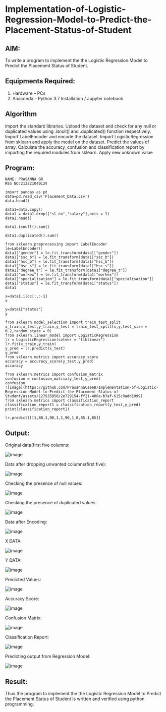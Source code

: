 # Implementation-of-Logistic-Regression-Model-to-Predict-the-Placement-Status-of-Student

## AIM:
To write a program to implement the the Logistic Regression Model to Predict the Placement Status of Student.

## Equipments Required:
1. Hardware – PCs
2. Anaconda – Python 3.7 Installation / Jupyter notebook

## Algorithm
import the standard libraries. Upload the dataset and check for any null or duplicated values using .isnull() and .duplicated() function respectively. Import LabelEncoder and encode the dataset. Import LogisticRegression from sklearn and apply the model on the dataset. Predict the values of array. Calculate the accuracy, confusion and classification report by importing the required modules from sklearn. Apply new unknown value

## Program:
```
NAME: PRASANNA GR
REG NO:212221040129
```
```
import pandas as pd
data=pd.read_csv('Placement_Data.csv')
data.head()

data1=data.copy()
data1 = data1.drop(["sl_no","salary"],axis = 1)
data1.head()

data1.isnull().sum()

data1.duplicated().sum()

from sklearn.preprocessing import LabelEncoder
le=LabelEncoder()
data1["gender"] = le.fit_transform(data1["gender"])
data1["ssc_b"] = le.fit_transform(data1["ssc_b"])
data1["hsc_b"] = le.fit_transform(data1["hsc_b"])
data1["hsc_s"] = le.fit_transform(data1["hsc_s"])
data1["degree_t"] = le.fit_transform(data1["degree_t"])
data1["workex"] = le.fit_transform(data1["workex"])
data1["specialisation"] = le.fit_transform(data1["specialisation"])
data1["status"] = le.fit_transform(data1["status"])
data1

x=data1.iloc[:,:-1]
x

y=data1["status"]
y

from sklearn.model_selection import train_test_split
x_train,x_test,y_train,y_test = train_test_split(x,y,test_size = 0.2,random_state = 0)
from sklearn.linear_model import LogisticRegression
lr = LogisticRegression(solver = "liblinear") 
lr.fit(x_train,y_train)
y_pred = lr.predict(x_test)
y_pred
from sklearn.metrics import accuracy_score
accuracy = accuracy_score(y_test,y_pred)
accuracy

from sklearn.metrics import confusion_matrix
confusion = confusion_matrix(y_test,y_pred)
confusion
![image](https://github.com/PrasannaCse68/Implementation-of-Logistic-Regression-Model-to-Predict-the-Placement-Status-of-Student/assets/127935950/2e729154-ff21-406e-b7af-615c0add1099)
from sklearn.metrics import classification_report
classification_report1 = classification_report(y_test,y_pred)
print(classification_report1)

lr.predict([[1,80,1,90,1,1,90,1,0,85,1,85]]
```

## Output:

Original data(first five columns:

![image](https://github.com/PrasannaCse68/Implementation-of-Logistic-Regression-Model-to-Predict-the-Placement-Status-of-Student/assets/127935950/ba4ce184-c51e-431a-9ea9-d0d7fb29ce75)





Data after dropping unwanted columns(first five):


![image](https://github.com/PrasannaCse68/Implementation-of-Logistic-Regression-Model-to-Predict-the-Placement-Status-of-Student/assets/127935950/78a0dcd3-b4d0-4d8a-9e7e-3ae1964b6630)




Checking the presence of null values:


![image](https://github.com/PrasannaCse68/Implementation-of-Logistic-Regression-Model-to-Predict-the-Placement-Status-of-Student/assets/127935950/92302f12-84d5-4c30-b38c-898c039c9d3e)




Checking the presence of duplicated values:


![image](https://github.com/PrasannaCse68/Implementation-of-Logistic-Regression-Model-to-Predict-the-Placement-Status-of-Student/assets/127935950/b2b904ba-df8d-4465-a0fa-508b1e4fe110)



Data after Encoding:


![image](https://github.com/PrasannaCse68/Implementation-of-Logistic-Regression-Model-to-Predict-the-Placement-Status-of-Student/assets/127935950/6962ef2b-f41a-4224-9d08-b11c795959d1)




X DATA:


![image](https://github.com/PrasannaCse68/Implementation-of-Logistic-Regression-Model-to-Predict-the-Placement-Status-of-Student/assets/127935950/02c8cc57-1f41-4304-80b0-30f71757704c)



Y DATA:


![image](https://github.com/PrasannaCse68/Implementation-of-Logistic-Regression-Model-to-Predict-the-Placement-Status-of-Student/assets/127935950/845e6ca6-383a-4531-bd71-7d1cf1f49e10)





Predicted Values:


![image](https://github.com/PrasannaCse68/Implementation-of-Logistic-Regression-Model-to-Predict-the-Placement-Status-of-Student/assets/127935950/fa9056d7-b036-4a80-a74f-7530f02d428d)



Accuracy Score:


![image](https://github.com/PrasannaCse68/Implementation-of-Logistic-Regression-Model-to-Predict-the-Placement-Status-of-Student/assets/127935950/3f9e3653-4984-41f4-b012-ea39539cd812)





Confusion Matrix:


![image](https://github.com/PrasannaCse68/Implementation-of-Logistic-Regression-Model-to-Predict-the-Placement-Status-of-Student/assets/127935950/0b63e562-9f23-4961-8b9d-ffefe1f0e150)



Classification Report:

![image](https://github.com/PrasannaCse68/Implementation-of-Logistic-Regression-Model-to-Predict-the-Placement-Status-of-Student/assets/127935950/65a46900-c2e3-4e03-9a9f-893c7254fd66)





Predicting output from Regression Model:


![image](https://github.com/PrasannaCse68/Implementation-of-Logistic-Regression-Model-to-Predict-the-Placement-Status-of-Student/assets/127935950/fc037c5f-584f-470a-82db-92e8eedf7a89)




## Result:
Thus the program to implement the the Logistic Regression Model to Predict the Placement Status of Student is written and verified using python programming.

